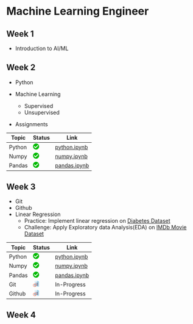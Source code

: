 # Machine Learning Engineer

## Week 1

- Introduction to AI/ML

## Week 2

- Python
- Machine Learning
  - Supervised
  - Unsupervised

- Assignments  
  
| Topic | Status | Link |
|-------|--------|------|
|Python | ![check](/static/check.png)| [python.ipynb](/assignments/python.ipynb) |
| Numpy | ![check](/static/check.png)| [numpy.ipynb](/assignments/numpy.ipynb) |
| Pandas | ![check](/static/check.png)| [pandas.ipynb](/assignments/pandas.ipynb)

## Week 3

- Git
- Github
- Linear Regression
  - Practice: Implement linear regression on [Diabetes Dataset](/datasets/diabetes.csv)
  - Challenge: Apply Exploratory data Analysis(EDA) on [IMDb Movie Dataset](/datasets/data.csv)

| Topic | Status | Link |
|-------|--------|------|
|Python | ![check](/static/check.png)| [python.ipynb](/assignments/python.ipynb) |
| Numpy | ![check](/static/check.png)| [numpy.ipynb](/assignments/numpy.ipynb) |
| Pandas | ![check](/static/check.png)| [pandas.ipynb](/assignments/pandas.ipynb)
| Git | ![in-progress](/static/in-progress.png)| In-Progress |
| Github | ![in-progress](/static/in-progress.png)| In-Progress |

## Week 4
